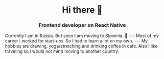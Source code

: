 <h1 align="center"> Hi there 👋 </h1>
<h3 align="center">Frontend developer on React Native</h3>
Currently I am in Russia. But soon I am moving to Slovenia. 🌱 
---
Most of my career I worked for start-ups. So I had to learn a lot on my own.
---
My hobbies are drawing, yoga/stretching and drinking coffee in cafe. Also I like traveling so I would not mind moving to another country.

<!--
**MarieOsinceva/MarieOsinceva** is a ✨ _special_ ✨ repository because its `README.md` (this file) appears on your GitHub profile.

Here are some ideas to get you started:

- 🔭 I’m currently working on ...
- 🌱 I’m currently learning ...
- 👯 I’m looking to collaborate on ...
- 🤔 I’m looking for help with ...
- 💬 Ask me about ...
- 📫 How to reach me: ...
- 😄 Pronouns: ...
- ⚡ Fun fact: ...
-->
